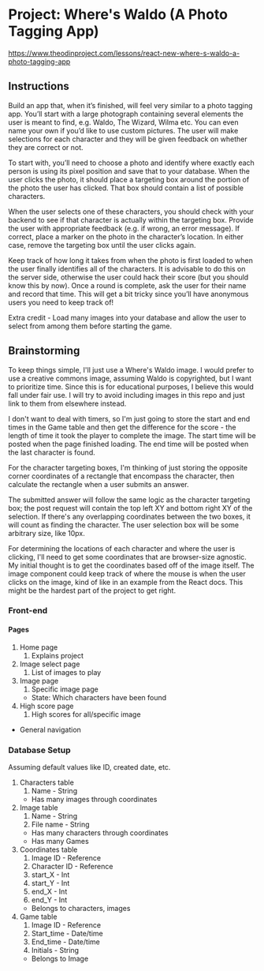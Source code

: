 # Project: Where's Waldo (A Photo Tagging App)

https://www.theodinproject.com/lessons/react-new-where-s-waldo-a-photo-tagging-app

## Instructions

Build an app that, when it’s finished, will feel very similar to a photo tagging app. You’ll start with a large photograph containing several elements the user is meant to find, e.g. Waldo, The Wizard, Wilma etc. You can even name your own if you’d like to use custom pictures. The user will make selections for each character and they will be given feedback on whether they are correct or not.

To start with, you’ll need to choose a photo and identify where exactly each person is using its pixel position and save that to your database. When the user clicks the photo, it should place a targeting box around the portion of the photo the user has clicked. That box should contain a list of possible characters.

When the user selects one of these characters, you should check with your backend to see if that character is actually within the targeting box. Provide the user with appropriate feedback (e.g. if wrong, an error message). If correct, place a marker on the photo in the character’s location. In either case, remove the targeting box until the user clicks again.

Keep track of how long it takes from when the photo is first loaded to when the user finally identifies all of the characters. It is advisable to do this on the server side, otherwise the user could hack their score (but you should know this by now). Once a round is complete, ask the user for their name and record that time. This will get a bit tricky since you’ll have anonymous users you need to keep track of!

Extra credit - Load many images into your database and allow the user to select from among them before starting the game.

## Brainstorming

To keep things simple, I'll just use a Where's Waldo image. I would prefer to use a creative commons image, assuming Waldo is copyrighted, but I want to prioritize time. Since this is for educational purposes, I believe this would fall under fair use. I will try to avoid including images in this repo and just link to them from elsewhere instead.

I don't want to deal with timers, so I'm just going to store the start and end times in the Game table and then get the difference for the score - the length of time it took the player to complete the image. The start time will be posted when the page finished loading. The end time will be posted when the last character is found.

For the character targeting boxes, I'm thinking of just storing the opposite corner coordinates of a rectangle that encompass the character, then calculate the rectangle when a user submits an answer.

The submitted answer will follow the same logic as the character targeting box; the post request will contain the top left XY and bottom right XY of the selection. If there's any overlapping coordinates between the two boxes, it will count as finding the character. The user selection box will be some arbitrary size, like 10px.

For determining the locations of each character and where the user is clicking, I'll need to get some coordinates that are browser-size agnostic. My initial thought is to get the coordinates based off of the image itself. The image component could keep track of where the mouse is when the user clicks on the image, kind of like in an example from the React docs. This might be the hardest part of the project to get right.

### Front-end

#### Pages

1. Home page
    1. Explains project
1. Image select page
    1. List of images to play
1. Image page
    1. Specific image page
    - State: Which characters have been found
1. High score page
    1. High scores for all/specific image

- General navigation

### Database Setup

Assuming default values like ID, created date, etc.

1. Characters table
    1. Name - String
    - Has many images through coordinates
1. Image table
    1. Name - String
    1. File name - String
    - Has many characters through coordinates
    - Has many Games
1. Coordinates table
    1. Image ID - Reference
    1. Character ID - Reference
    1. start_X - Int
    1. start_Y - Int
    1. end_X - Int
    1. end_Y - Int
    - Belongs to characters, images
1. Game table
    1. Image ID - Reference
    1. Start_time - Date/time
    1. End_time - Date/time
    1. Initials - String
    - Belongs to Image